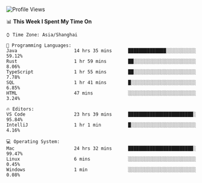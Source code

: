 <!--START_SECTION:waka-->
![Profile Views](http://img.shields.io/badge/Profile%20Views-4-blue)

📊 **This Week I Spent My Time On** 

```text
⌚︎ Time Zone: Asia/Shanghai

💬 Programming Languages: 
Java                     14 hrs 35 mins      ██████████████░░░░░░░░░░░   59.12% 
Rust                     1 hr 59 mins        ██░░░░░░░░░░░░░░░░░░░░░░░   8.06% 
TypeScript               1 hr 55 mins        ██░░░░░░░░░░░░░░░░░░░░░░░   7.78% 
SQL                      1 hr 41 mins        █░░░░░░░░░░░░░░░░░░░░░░░░   6.85% 
HTML                     47 mins             ░░░░░░░░░░░░░░░░░░░░░░░░░   3.24%

🔥 Editors: 
VS Code                  23 hrs 39 mins      ████████████████████████░   95.84% 
IntelliJ                 1 hr 1 min          █░░░░░░░░░░░░░░░░░░░░░░░░   4.16%

💻 Operating System: 
Mac                      24 hrs 32 mins      ████████████████████████░   99.47% 
Linux                    6 mins              ░░░░░░░░░░░░░░░░░░░░░░░░░   0.45% 
Windows                  1 min               ░░░░░░░░░░░░░░░░░░░░░░░░░   0.08%

```


<!--END_SECTION:waka-->
